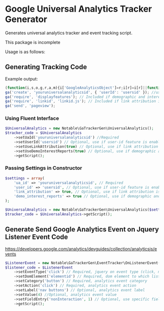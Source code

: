 # Google Universal Analytics Tracker Generator

Generates universal analytics tracker and event tracking script.

This package is incomplete

Usage is as follows:

## Generating Tracking Code

Example output:

```javascript
(function(i,s,o,g,r,a,m){i['GoogleAnalyticsObject']=r;i[r]=i[r]||function(){(i[r].q=i[r].q||[]).push(arguments)},i[r].l=1*new Date();a=s.createElement(o),m=s.getElementsByTagName(o)[0];a.async=1;a.src=g;m.parentNode.insertBefore(a,m)})(window,document,'script','//www.google-analytics.com/analytics.js','ga');
ga('create', 'youruniversalanalyticsid', { 'userId': 'usersid' }); //userid portion included if the option is set
ga('require', 'displayfeatures'); // Included if demographic and interest reports is set to true
ga('require', 'linkid', 'linkid.js'); // Included if link attribution is set to true
ga('send', 'pageview');
```

### Using Fluent Interface

```php
$UniversalAnalytics = new Notable\GaTrackerGen\UniversalAnalytics();
$tracker_code = $UniversalAnalytics
	->setUaId('youruniversalanalyticsid') //Required
	->setUserId('usersid') // Optional, use if user-id feature is enabled on property
	->setUseLinkAttribution(true) // Optional, use if link attribution is enabled on property
	->setUseDemoInterestReports(true) // Optional, use if demographic and interest reports are enabled on property
	->getScript();
```

### Passing Settings in Constructor

```php
$settings = array(
	'ua_id' => 'youruniversalanalyticsid', // Required
	'user_id' => 'usersid', // Optional, use if user-id feature is enabled on property
	'link_attribution' => true, // Optional, use if link attribution is enabled on property
	'demo_interest_reports' => true // Optional, use if demographic and interest reports are enabled on property
);

$UniversalAnalytics = new Notable\GaTrackerGen\UniversalAnalytics($settings);
$tracker_code = $UniversalAnalytics->getScript();
```

## Generate Send Google Analytics Event on Jquery Listener Event Code

https://developers.google.com/analytics/devguides/collection/analyticsjs/events

```php
$ListenerEvent = new Notable\GaTrackerGen\EventTracker\OnListenerEvent();
$listener_code = $ListenerEvent
	->setEventType('click') // Required, jquery on event type (click, mouseover, etc)
	->setDomElement('elementid') // Required, dom element to which listener should be attached
	->setCategory('button') // Required, analytics event category
	->setAction('click') // Required, analytics event action
	->setLabel('nav buttons') // Optional, analytics event label
	->setValue(4) //Optional, analytics event value
	->setFieldEntry('nonInteraction', 1) // Optional, use specific field names and values accepted by universal analytics
	->getScript();
```